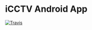 # iCCTV Android App

[![Travis](https://img.shields.io/travis/icctv/app.svg)](https://travis-ci.org/icctv/app)
